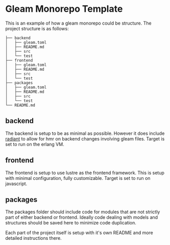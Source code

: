 # Gleam Monorepo Template

This is an example of how a gleam monorepo could be structure. The project structure is as follows:
```
├── backend
│   ├── gleam.toml
│   ├── README.md
│   ├── src
│   └── test
├── frontend
│   ├── gleam.toml
│   ├── README.md
│   ├── src
│   └── test
├── packages
│   ├── gleam.toml
│   ├── README.md
│   ├── src
│   └── test
└── README.md
```
## backend

The backend is setup to be as minimal as possible. However it does include [radiant](https://github.com/pta2002/gleam-radiate) to allow for hmr on backend changes involving gleam files. Target is set to run on the erlang VM.

## frontend

The frontend is setup to use lustre as the frontend framework. This is setup with minimal configuration, fully customizable. Target is set to run on javascript.

## packages

The packages folder should include code for modules that are not strictly part of either backend or frontend. Ideally code dealing with models and structures should be saved here to minimize code duplication.

Each part of the project itself is setup with it's own README and more detailed instructions there.

